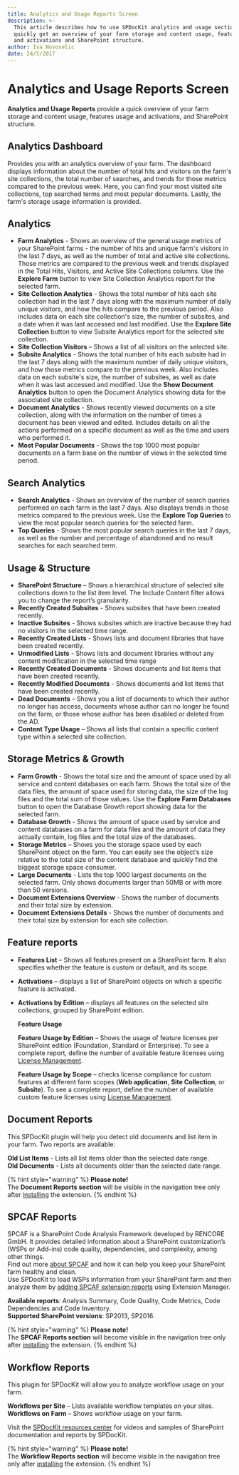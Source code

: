 ```yaml
---
title: Analytics and Usage Reports Screen
description: >-
  This article describes how to use SPDocKit analytics and usage section to
  quickly get an overview of your farm storage and content usage, features usage
  and activations and SharePoint structure.
author: Iva Novoselic
date: 24/5/2017
---
```


# Analytics and Usage Reports Screen

**Analytics and Usage Reports** provide a quick overview of your farm storage and content usage, features usage and activations, and SharePoint structure.

## **Analytics Dashboard** 

Provides you with an analytics overview of your farm. The dashboard displays information about the number of total hits and visitors on the farm's site collections, the total number of searches, and trends for those metrics compared to the previous week. Here, you can find your most visited site collections, top searched terms and most popular documents. Lastly, the farm's storage usage information is provided.

## Analytics

* **Farm Analytics** - Shows an overview of the general usage metrics of your SharePoint farms - the number of hits and unique farm's visitors in the last 7 days, as well as the number of total and active site collections. Those metrics are compared to the previous week and trends displayed in the Total Hits, Visitors, and Active Site Collections columns. Use the **Explore Farm** button to view Site Collection Analytics report for the selected farm.
* **Site Collection Analytics** - Shows the total number of hits each site collection had in the last 7 days along with the maximum number of daily unique visitors, and how the hits compare to the previous period. Also includes data on each site collection's size, the number of subsites, and a date when it was last accessed and last modified. Use the **Explore Site Collection** button to view Subsite Analytics report for the selected site collection.
* **Site Collection Visitors** – Shows a list of all visitors on the selected site. 
* **Subsite Analytics** - Shows the total number of hits each subsite had in the last 7 days along with the maximum number of daily unique visitors, and how those metrics compare to the previous week. Also includes data on each subsite's size, the number of subsites, as well as date when it was last accessed and modified. Use the **Show Document Analytics** button to open the Document Analytics showing data for the associated site collection.
* **Document Analytics** - Shows recently viewed documents on a site collection, along with the information on the number of times a document has been viewed and edited. Includes details on all the actions performed on a specific document as well as the time and users who performed it. 
* **Most Popular Documents** - Shows the top 1000 most popular documents on a farm base on the number of views in the selected time period.

## Search Analytics

* **Search Analytics** - Shows an overview of the number of search queries performed on each farm in the last 7 days. Also displays trends in those metrics compared to the previous week. Use the **Explore Top Queries** to view the most popular search queries for the selected farm. 
* **Top Queries** - Shows the most popular search queries in the last 7 days, as well as the number and percentage of abandoned and no result searches for each searched term. 

## Usage & Structure

* **SharePoint Structure** – Shows a hierarchical structure of selected site collections down to the list item level. The Include Content filter allows you to change the report’s granularity.
* **Recently Created Subsites** - Shows subsites that have been created recently.
* **Inactive Subsites** - Shows subsites which are inactive because they had no visitors in the selected time range.
* **Recently Created Lists** - Shows lists and document libraries that have been created recently.
* **Unmodified Lists** - Shows lists and document libraries without any content modification in the selected time range
* **Recently Created Documents** - Shows documents and list items that have been created recently.
* **Recently Modified Documents** - Shows documents and list items that have been created recently.
* **Dead Documents** – Shows you a list of documents to which their author no longer has access, documents whose author can no longer be found on the farm, or those whose author has been disabled or deleted from the AD.  
* **Content Type Usage** – Shows all lists that contain a specific content type within a selected site collection.  

## Storage Metrics & Growth

* **Farm Growth** - Shows the total size and the amount of space used by all service and content databases on each farm. Shows the total size of the data files, the amount of space used for storing data, the size of the log files and the total sum of those values. Use the **Explore Farm Databases** button to open the Database Growth report showing data for the selected farm. 
* **Database Growth** - Shows the amount of space used by service and content databases on a farm for data files and the amount of data they actually contain, log files and the total size of the databases.
* **Storage Metrics** – Shows you the storage space used by each SharePoint object on the farm. You can easily see the object’s size relative to the total size of the content database and quickly find the biggest storage space consumer. 
* **Large Documents** - Lists the top 1000 largest documents on the selected farm. Only shows documents larger than 50MB or with more than 50 versions.
* **Document Extensions Overview** - Shows the number of documents and their total size by extension.
* **Document Extensions Details** - Shows the number of documents and their total size by extension for each site collection. 

## Feature reports

* **Features List** – Shows all features present on a SharePoint farm. It also specifies whether the feature is custom or default, and its scope. 
* **Activations** – displays a list of SharePoint objects on which a specific feature is activated.
* **Activations by Edition** – displays all features on the selected site collections, grouped by SharePoint edition.

  **Feature Usage**

  **Feature Usage by Edition** – Shows the usage of feature licenses per SharePoint edition \(Foundation, Standard or Enterprise\). To see a complete report, define the number of available feature licenses using [License Management](../../configure-and-extend-spdockit/license-management.md).

  **Feature Usage by Scope** – checks license compliance for custom features at different farm scopes \(**Web application**, **Site Collection**, or **Subsite**\). To see a complete report, define the number of available custom feature licenses using [License Management](../../configure-and-extend-spdockit/license-management.md).

## Document Reports

This SPDocKit plugin will help you detect old documents and list item in your farm. Two reports are available:

**Old List Items** - Lists all list items older than the selected date range.  
**Old Documents** - Lists all documents older than the selected date range.

{% hint style="warning" %}
**Please note!**   
The **Document Reports section** will be visible in the navigation tree only after [installing](../../configure-and-extend-spdockit/extend-spdockit/install-spdockit-extensions.md) the extension.
{% endhint %}

## SPCAF Reports

SPCAF is a SharePoint Code Analysis Framework developed by RENCORE GmbH. It provides detailed information about a SharePoint customization’s \(WSPs or Add-ins\) code quality, dependencies, and complexity, among other things.  
Find out more [about SPCAF](https://www.spcaf.com/) and how it can help you keep your SharePoint farm healthy and clean.  
Use SPDocKit to load WSPs information from your SharePoint farm and then analyze them by [adding SPCAF extension reports](../../configure-and-extend-spdockit/extend-spdockit/install-spdockit-extensions.md) using Extension Manager.

**Available reports**: Analysis Summary, Code Quality, Code Metrics, Code Dependencies and Code Inventory.  
**Supported SharePoint versions**: SP2013, SP2016.

{% hint style="warning" %}
**Please note!**   
The **SPCAF Reports section** will become visible in the navigation tree only after [installing](../../configure-and-extend-spdockit/extend-spdockit/install-spdockit-extensions.md) the extension.
{% endhint %}

## Workflow Reports

This plugin for SPDocKit will allow you to analyze workflow usage on your farm.

**Workflows per Site** – Lists available workflow templates on your sites.  
**Workflows on Farm** – Shows workflow usage on your farm.

Visit the [SPDocKit resources center](https://www.spdockit.com/resources/reports) for videos and samples of SharePoint documentation and reports by SPDocKit.

{% hint style="warning" %}
**Please note!**   
The **Workflow Reports section** will become visible in the navigation tree only after [installing](../../configure-and-extend-spdockit/extend-spdockit/install-spdockit-extensions.md) the extension.
{% endhint %}

